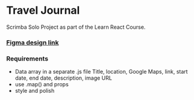 
# Travel Journal
Scrimba Solo Project as part of the Learn React Course.  

### [Figma design link](https://www.figma.com/file/QG4cOExkdbIbhSfWJhs2gs/Travel-Journal?node-id=0%3A1)

### Requirements
- Data array in a separate .js file
        Title, location, Google Maps, link, start date, end date, description, image URL
- use .map() and props
- style and polish
